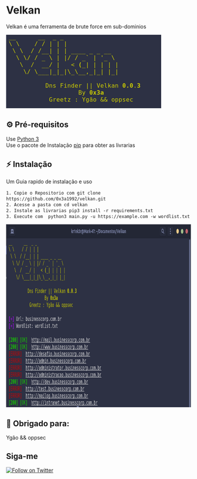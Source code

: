 # Velkan
Velkan é uma ferramenta de brute force em sub-dominios 

<img src="./pictures/banner.png" width="423" height="200">

## ⚙️ Pré-requisitos

Use [Python 3](https://www.python.org/downloads/)  
Use o pacote de Instalação [pip](https://pip.pypa.io/en/stable/) para obter as livrarias

## ⚡ Instalação 
Um Guia rapido de instalação e uso 

```shell
1. Copie o Repositorio com git clone https://github.com/0x3a1992/velkan.git
2. Acesse a pasta com cd velkan
2. Instale as livrarias pip3 install -r requirements.txt
3. Execute com  python3 main.py -u https://example.com -w wordlist.txt
```
<img src="./pictures/exec.png" width="976" height="498">

## 🔨 Obrigado para:
Ygão && oppsec 


## Siga-me 
[![Follow on Twitter](https://img.shields.io/twitter/follow/0x3a__.svg?logo=twitter)](https://twitter.com/0x3a__)
